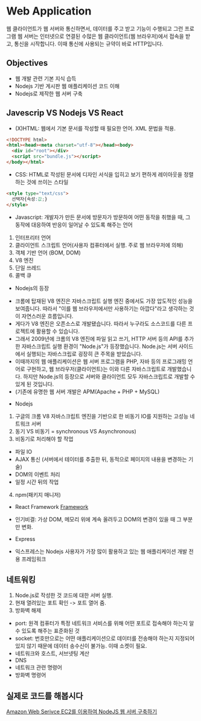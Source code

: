 # Web Application
웹 클라이언트가 웹 서버와 통신하면서, 데이터를 주고 받고 기능이 수행되고 그런 프로그램
웹 서버는 인터넷으로 연결된 수많은 웹 클라이언트(웹 브라우저)에서 접속을 받고, 통신을 시작합니다. 이때 통신에 사용되는 규약이 바로 HTTP입니다.


## Objectives
* 웹 개발 관련 기본 지식 습득
* Nodejs 기반 게시판 웹 애플리케이션 코드 이해
* Nodejs로 제작한 웹 서버 구축

## Javescrip VS Nodejs VS React
* (X)HTML: 웹에서 기본 문서를 작성할 때 필요한 언어. XML 문법을 적용.
```html
<!DOCTYPE html>
<html><head><meta charset="utf-8"></head><body>
  <div id="root"></div>
  <script src="bundle.js"></script>
</body></html>
```

* CSS: HTML로 작성된 문서에 디자인 서식을 입히고 보기 편하게 레이아웃을 정렬하는 것에 쓰이는 스타일
```html
<style type="text/css">
  선택자{속성:값;}
</style>
```

* Javascript: 개발자가 만든 문서에 방문자가 방문하여 어떤 동작을 취했을 때, 그 동작에 대응하여 반응이 일어날 수 있도록 해주는 언어
1. 인터프리터 언어
2. 클라이언트 스크립트 언어(사용자 컴퓨터에서 실행. 주로 웹 브라우저에 의해)
3. 객체 기반 언어 (BOM, DOM)
4. V8 엔진
5. 단일 쓰레드
6. 콜백 큐

* Nodejs의 등장
- 크롬에 탑재된 V8 엔진은 자바스크립트 실행 엔진 중에서도 가장 압도적인 성능을 보여줍니다. 따라서 "이를 웹 브라우저에서만 사용하기는 아깝다"라고 생각하는 것이 자연스러운 흐름입니다.
- 게다가 V8 엔진은 오픈소스로 개발됐습니다. 따라서 누구라도 소스코드를 다른 프로젝트에 활용할 수 있습니다.
- 그래서 2009년에 크롬의 V8 엔진에 파일 읽고 쓰기, HTTP 서버 등의 API를 추가한 자바스크립트 실행 환경이 "Node.js"가 등장했습니다. Node.js는 서버 사이드에서 실행되는 자바스크립로 굉장히 큰 주목을 받았습니다.
- 이때까지의 웹 애플리케이션은 웹 서버 프로그램을 PHP, 자바 등의 프로그래밍 언어로 구현하고, 웹 브라우저(클라이언트)는 이와 다른 자바스크립트로 개발했습니다. 하지만 Node.js의 등장으로 서버와 클라이언트 모두 자바스크립트로 개발할 수 있게 된 것입니다.
- (기존에 유명한 웹 서버 개발은 APM(Apache + PHP + MySQL)

* Nodejs
1. 구글의 크롬 V8 자바스크립트 엔진을 기반으로 한 비동기 IO를 지원하는 고성능 네트워크 서버
2. 동기 VS 비동기 = synchronous VS Asynchronous)
3. 비동기로 처리해야 할 작업
- 파일 IO
- AJAX 통신 (서버에서 테이터를 추출한 뒤, 동적으로 페이지의 내용을 변경하는 기술)
- DOM의 이벤트 처리
- 일정 시간 뒤의 작업
4. npm(패키지 매니저)

* React Framework
[Framework](https://webclub.tistory.com/458)
- 인기비결: 가상 DOM, 메모리 위에 계속 올려두고 DOM의 변경이 있을 때 그 부분만 변화.

* Express
- 익스프레스는 Nodejs 사용자가 가장 많이 활용하고 있는 웹 애플리케이션 개발 전용 프레임워크


## 네트워킹
1. Node.js로 작성한 것 코드에 대한 서버 실행.
2. 현재 열려있는 포트 확인 -> 포트 열어 줌.
3. 방화벽 해제

- port: 원격 컴퓨터가 특정 네트워크 서비스를 위해 어떤 포트로 접속해야 하는지 알 수 있도록 해주는 표준화된 것
- socket: 번호만으로는 어떤 애플리케이션으로 데이터를 전송해야 하는지 지정되어 있지 않기 때문에 데이터 송수신이 불가능. 이때 소켓이 필요.
- 네트워크와 호스트, 서브넷팅 계산
- DNS
- 네트워크 관련 명령어
- 방화벽 명령어

## 실제로 코드를  해봅시다
[Amazon Web Serivce EC2를 이용하여 NodeJS 웹 서버 구축하기](https://cinema4dr12.tistory.com/741)
